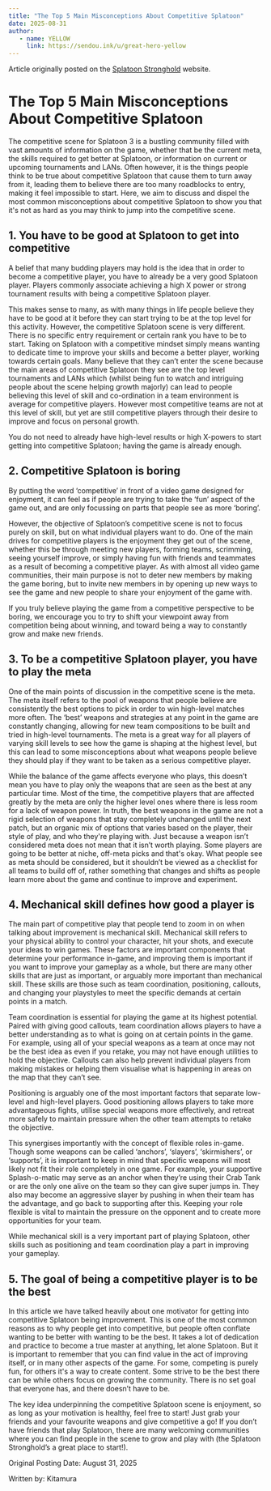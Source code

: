 ```yaml
---
title: "The Top 5 Main Misconceptions About Competitive Splatoon"
date: 2025-08-31
author:
   - name: YELLOW
     link: https://sendou.ink/u/great-hero-yellow
---
```


Article originally posted on the [Splatoon Stronghold](https://www.splatoonstronghold.com/news/the-top-5-main-misconceptions-about-competitive-splatoon) website. 

# **The Top 5 Main Misconceptions About Competitive Splatoon** 

The competitive scene for Splatoon 3 is a bustling community filled with vast amounts of information on the game, whether that be the current meta, the skills required to get better at Splatoon, or information on current or upcoming tournaments and LANs. Often however, it is the things people think to be true about competitive Splatoon that cause them to turn away from it, leading them to believe there are too many roadblocks to entry, making it feel impossible to start. Here, we aim to discuss and dispel the most common misconceptions about competitive Splatoon to show you that it's not as hard as you may think to jump into the competitive scene.

## **1\. You have to be good at Splatoon to get into competitive**

A belief that many budding players may hold is the idea that in order to become a competitive player, you have to already be a very good Splatoon player. Players commonly associate achieving a high X power or strong tournament results with being a competitive Splatoon player.

This makes sense to many, as with many things in life people believe they have to be good at it before they can start trying to be at the top level for this activity. However, the competitive Splatoon scene is very different. There is no specific entry requirement or certain rank you have to be to start. Taking on Splatoon with a competitive mindset simply means wanting to dedicate time to improve your skills and become a better player, working towards certain goals. Many believe that they can’t enter the scene because the main areas of competitive Splatoon they see are the top level tournaments and LANs which (whilst being fun to watch and intriguing people about the scene helping growth majorly) can lead to people believing this level of skill and co-ordination in a team environment is average for competitive players. However most competitive teams are not at this level of skill, but yet are still competitive players through their desire to improve and focus on personal growth.

You do not need to already have high-level results or high X-powers to start getting into competitive Splatoon; having the game is already enough.

## **2\. Competitive Splatoon is boring**

By putting the word ‘competitive’ in front of a video game designed for enjoyment, it can feel as if people are trying to take the ‘fun’ aspect of the game out, and are only focussing on parts that people see as more ‘boring’. 

However, the objective of Splatoon’s competitive scene is not to focus purely on skill, but on what individual players want to do. One of the main drives for competitive players is the enjoyment they get out of the scene, whether this be through meeting new players, forming teams, scrimming, seeing yourself improve, or simply having fun with friends and teammates as a result of becoming a competitive player. As with almost all video game communities, their main purpose is not to deter new members by making the game boring, but to invite new members in by opening up new ways to see the game and new people to share your enjoyment of the game with.

If you truly believe playing the game from a competitive perspective to be boring, we encourage you to try to shift your viewpoint away from competition being about winning, and toward being a way to constantly grow and make new friends.

## **3\. To be a competitive Splatoon player, you have to play the meta**

One of the main points of discussion in the competitive scene is the meta. The meta itself refers to the pool of weapons that people believe are consistently the best options to pick in order to win high-level matches more often. The ‘best’ weapons and strategies at any point in the game are constantly changing, allowing for new team compositions to be built and tried in high-level tournaments. The meta is a great way for all players of varying skill levels to see how the game is shaping at the highest level, but this can lead to some misconceptions about what weapons people believe they should play if they want to be taken as a serious competitive player.

While the balance of the game affects everyone who plays, this doesn’t mean you have to play only the weapons that are seen as the best at any particular time. Most of the time, the competitive players that are affected greatly by the meta are only the higher level ones where there is less room for a lack of weapon power. In truth, the best weapons in the game are not a rigid selection of weapons that stay completely unchanged until the next patch, but an organic mix of options that varies based on the player, their style of play, and who they're playing with. Just because a weapon isn’t considered meta does not mean that it isn’t worth playing. Some players are going to be better at niche, off-meta picks and that's okay. What people see as meta should be considered, but it shouldn’t be viewed as a checklist for all teams to build off of, rather something that changes and shifts as people learn more about the game and continue to improve and experiment.

## **4\. Mechanical skill defines how good a player is**

The main part of competitive play that people tend to zoom in on when talking about improvement is mechanical skill. Mechanical skill refers to your physical ability to control your character, hit your shots, and execute your ideas to win games. These factors are important components that determine your performance in-game, and improving them is important if you want to improve your gameplay as a whole, but there are many other skills that are just as important, or arguably more important than mechanical skill. These skills are those such as team coordination, positioning, callouts, and changing your playstyles to meet the specific demands at certain points in a match. 

Team coordination is essential for playing the game at its highest potential. Paired with giving good callouts, team coordination allows players to have a better understanding as to what is going on at certain points in the game. For example, using all of your special weapons as a team at once may not be the best idea as even if you retake, you may not have enough utilities to hold the objective. Callouts can also help prevent individual players from making mistakes or helping them visualise what is happening in areas on the map that they can’t see. 

Positioning is arguably one of the most important factors that separate low-level and high-level players. Good positioning allows players to take more advantageous fights, utilise special weapons more effectively, and retreat more safely to maintain pressure when the other team attempts to retake the objective. 

This synergises importantly with the concept of flexible roles in-game.  
Though some weapons can be called ‘anchors’, ‘slayers’, ‘skirmishers’, or ‘supports’, it is important to keep in mind that specific weapons will most likely not fit their role completely in one game. For example, your supportive Splash-o-matic may serve as an anchor when they’re using their Crab Tank or are the only one alive on the team so they can give super jumps in. They also may become an aggressive slayer by pushing in when their team has the advantage, and go back to supporting after this. Keeping your role flexible is vital to maintain the pressure on the opponent and to create more opportunities for your team.

While mechanical skill is a very important part of playing Splatoon, other skills such as positioning and team coordination play a part in improving your gameplay.

## **5\. The goal of being a competitive player is to be the best**

In this article we have talked heavily about one motivator for getting into competitive Splatoon being improvement. This is one of the most common reasons as to why people get into competitive, but people often conflate wanting to be better with wanting to be the best. It takes a lot of dedication and practice to become a true master at anything, let alone Splatoon. But it is important to remember that you can find value in the act of improving itself, or in many other aspects of the game. For some, competing is purely fun, for others it's a way to create content. Some strive to be the best there can be while others focus on growing the community. There is no set goal that everyone has, and there doesn’t have to be. 

The key idea underpinning the competitive Splatoon scene is enjoyment, so as long as your motivation is healthy, feel free to start\! Just grab your friends and your favourite weapons and give competitive a go\! If you don’t have friends that play Splatoon, there are many welcoming communities where you can find people in the scene to grow and play with (the Splatoon Stronghold’s a great place to start\!).

Original Posting Date: August 31, 2025

Written by: Kitamura
